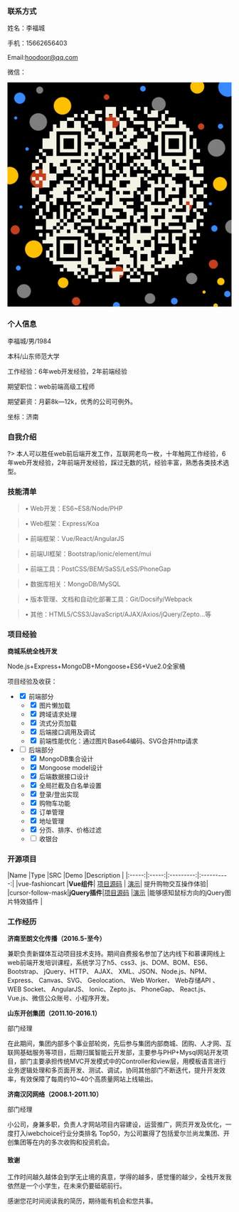 
### 联系方式
姓名：李福城

手机：15662656403

Email:hoodoor@qq.com

微信：

![微信号](./mmqrcode1502837312718.png)

### 个人信息
李福城/男/1984

本科/山东师范大学

工作经验：6年web开发经验，2年前端经验

期望职位：web前端高级工程师

期望薪资：月薪8k—12k，优秀的公司可例外。

坐标：济南

### 自我介绍
?> 本人可以胜任web前后端开发工作，互联网老鸟一枚，十年触网工作经验，6年web开发经验，2年前端开发经验，踩过无数的坑，经验丰富，熟悉各类技术选型。

### 技能清单
>•	Web开发：ES6~ES8/Node/PHP

>•	Web框架：Express/Koa

>•	前端框架：Vue/React/AngularJS

>•	前端UI框架：Bootstrap/ionic/element/mui

>•	前端工具：PostCSS/BEM/SaSS/LeSS/PhoneGap

>•	数据库相关：MongoDB/MySQL

>•	版本管理、文档和自动化部署工具：Git/Docsify/Webpack	

>•	其他：HTML5/CSS3/JavaScript/AJAX/Axios/jQuery/Zepto…等

### 项目经验
**商城系统全栈开发**

Node.js+Express+MongoDB+Mongoose+ES6+Vue2.0全家桶

项目经验及收获：
- <input type="checkbox" checked /> 前端部分
    - <input type="checkbox" checked /> 图片懒加载
    - <input type="checkbox" checked /> 跨域请求处理
    - <input type="checkbox" checked /> 流式分页加载
    - <input type="checkbox" checked /> 后端接口调用及调试
    - <input type="checkbox" checked /> 前端性能优化：通过图片Base64编码、SVG合并http请求
- <input type="checkbox" /> 后端部分
    - <input type="checkbox" checked /> MongoDB集合设计
    - <input type="checkbox" checked /> Mongoose model设计
    - <input type="checkbox" checked /> 后端数据接口设计
    - <input type="checkbox" checked /> 全局拦截及白名单设置
    - <input type="checkbox" checked /> 登录/登出实现
    - <input type="checkbox" checked /> 购物车功能
    - <input type="checkbox" checked /> 订单管理
    - <input type="checkbox" checked /> 地址管理
    - <input type="checkbox" checked /> 分页、排序、价格过滤
    - <input type="checkbox"  /> 收银台

### 开源项目

|Name	|Type |SRC 	|Demo	|Description |
|:-----:|:-----:|:---------:|:----------:|
|vue-fashioncart |**Vue组件**| <a href="https://github.com/cooooder/vue-fashioncart" target="_blank">项目源码</a> | <a href="https://cooooder.github.io/vue-fashioncart/dist/#/" target="_blank">演示</a>| 提升购物交互操作体验|
|cursor-follow-mask|**jQuery插件**|<a href="https://github.com/cooooder/cursor-follow-mask" target="_blank">项目源码</a> |<a href="https://cooooder.github.io/cursor-follow-mask/" target="_blank">演示</a> |能够感知鼠标方向的jQuery图片特效插件 |


### 工作经历
**济南至朗文化传播（2016.5-至今）**

兼职负责新媒体互动项目技术支持。期间自费报名参加了达内线下和慕课网线上web前端开发培训课程，系统学习了h5、css3、js、DOM、BOM、ES6、Bootstrap、 jQuery、HTTP、 AJAX、 XML、JSON、Node.js、NPM、 Express、 Canvas、SVG、 Geolocation、 Web Worker、 Web存储API 、 WEB Socket、 AngularJS、 Ionic、Zepto.js、 PhoneGap、 React.js、Vue.js、微信公众账号、小程序开发。

**山东开创集团（2011.10-2016.1）**

部门经理

在此期间，集团内部多个事业部轮岗，先后参与集团内部商城、团购、人才网、互联网基础服务等项目，后期归属智能云开发部，主要参与PHP+Mysql网站开发项目，部门主要承担传统MVC开发模式中的Controller和view层，用模板语言进行业务逻辑处理和多页面开发、测试、调试，协同其他部门不断迭代，提升开发效率，有效保障了每周约10~40个高质量网站上线输出。

**济南汉冈网络（2008.1-2011.10）**

部门经理

小公司，身兼多职，负责人才网站项目内容建设，运营推广，网页开发及优化，一度打入iwebchoice行业分类排名 Top50，为公司赢得了包括爱尔兰尚龙集团、开创集团等在内的多次收购和投资机会。

#### 致谢
工作时间越久越体会到学无止境的真意，学得的越多，感觉懂的越少，全栈开发我依然是一个小学生，在未来仍要砥砺前行。
<p class="typing">感谢您花时间阅读我的简历，期待能有机会和您共事。</p>

